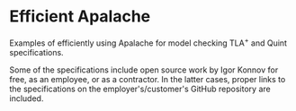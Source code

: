 # Efficient Apalache

Examples of efficiently using Apalache for model checking TLA<sup>+</sup> and
Quint specifications.


Some of the specifications include open source work by Igor Konnov for free, as
an employee, or as a contractor. In the latter cases, proper links to the
specifications on the employer's/customer's GitHub repository are included.

